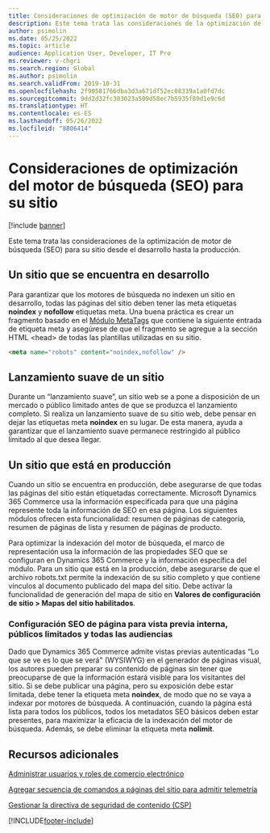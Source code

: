 ```yaml
---
title: Consideraciones de optimización de motor de búsqueda (SEO) para su sitio
description: Este tema trata las consideraciones de la optimización de motor de búsqueda (SEO) para su sitio desde el desarrollo hasta la producción.
author: psimolin
ms.date: 05/25/2022
ms.topic: article
audience: Application User, Developer, IT Pro
ms.reviewer: v-chgri
ms.search.region: Global
ms.author: psimolin
ms.search.validFrom: 2019-10-31
ms.openlocfilehash: 2f90581766dba3d3a671df52ec08339a1a0fd7dc
ms.sourcegitcommit: 9dd2d32fc303023a509d58ec7b5935f89d1e9c6d
ms.translationtype: HT
ms.contentlocale: es-ES
ms.lasthandoff: 05/26/2022
ms.locfileid: "8806414"
---
```

# <a name="search-engine-optimization-seo-considerations-for-your-site"></a>Consideraciones de optimización del motor de búsqueda (SEO) para su sitio


[!include [banner](includes/banner.md)]

Este tema trata las consideraciones de la optimización de motor de búsqueda (SEO) para su sitio desde el desarrollo hasta la producción.

## <a name="a-site-that-is-under-development"></a>Un sitio que se encuentra en desarrollo

Para garantizar que los motores de búsqueda no indexen un sitio en desarrollo, todas las páginas del sitio deben tener las meta etiquetas **noindex** y **nofollow** etiquetas meta. Una buena práctica es crear un fragmento basado en el [Módulo MetaTags](metatags-module.md) que contiene la siguiente entrada de etiqueta meta y asegúrese de que el fragmento se agregue a la sección HTML \<head\> de todas las plantillas utilizadas en su sitio.

```html
<meta name="robots" content="noindex,nofollow" /> 
```

## <a name="soft-launch-of-a-site"></a>Lanzamiento suave de un sitio

Durante un “lanzamiento suave”, un sitio web se a pone a disposición de un mercado o público limitado antes de que se produzca el lanzamiento completo. Si realiza un lanzamiento suave de su sitio web, debe pensar en dejar las etiquetas meta **noindex** en su lugar. De esta manera, ayuda a garantizar que el lanzamiento suave permanece restringido al público limitado al que desea llegar.

## <a name="a-site-that-is-in-production"></a>Un sitio que está en producción

Cuando un sitio se encuentra en producción, debe asegurarse de que todas las páginas del sitio están etiquetadas correctamente. Microsoft Dynamics 365 Commerce usa la información especificada para que una página represente toda la información de SEO en esa página. Los siguientes módulos ofrecen esta funcionalidad: resumen de páginas de categoría, resumen de páginas de lista y resumen de páginas de producto.

Para optimizar la indexación del motor de búsqueda, el marco de representación usa la información de las propiedades SEO que se configuran en Dynamics 365 Commerce y la información específica del módulo. Para un sitio que está en la producción, debe asegurarse de que el archivo robots.txt permite la indexación de su sitio completo y que contiene vínculos al documento publicado del mapa del sitio. Debe activar la funcionalidad de generación del mapa de sitio en **Valores de configuración de sitio \> Mapas del sitio habilitados**.

### <a name="page-seo-settings-for-internal-preview-limited-audiences-and-all-audiences"></a>Configuración SEO de página para vista previa interna, públicos limitados y todas las audiencias

Dado que Dynamics 365 Commerce admite vistas previas autenticadas “Lo que se ve es lo que se verá" (WYSIWYG) en el generador de páginas visual, los autores pueden preparar su contenido de páginas sin tener que preocuparse de que la información estará visible para los visitantes del sitio. Si se debe publicar una página, pero su exposición debe estar limitada, debe tener la etiqueta meta **noindex**, de modo que no se vaya a indexar por motores de búsqueda. A continuación, cuando la página está lista para todos los públicos, todos los metadatos SEO básicos deben estar presentes, para maximizar la eficacia de la indexación del motor de búsqueda. Además, se debe eliminar la etiqueta meta **nolimit**.

## <a name="additional-resources"></a>Recursos adicionales

[Administrar usuarios y roles de comercio electrónico](manage-ecommerce-users-roles.md)

[Agregar secuencia de comandos a páginas del sitio para admitir telemetría](add-telemetry.md)

[Gestionar la directiva de seguridad de contenido (CSP)](manage-csp.md)


[!INCLUDE[footer-include](../includes/footer-banner.md)]

